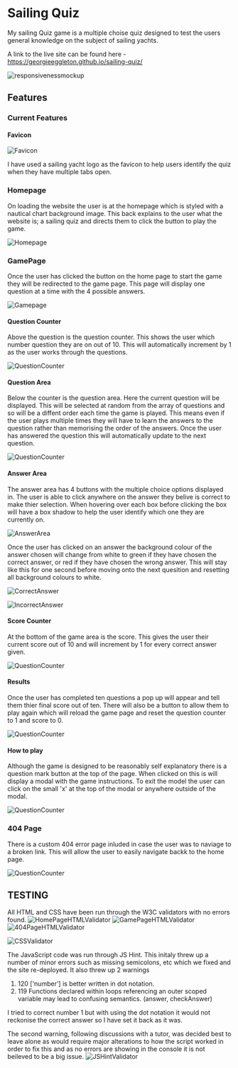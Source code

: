 # Sailing Quiz

My sailing Quiz game is a multiple choise quiz designed to test the users general knowledge on the subject of sailing yachts.  

A link to the live site can be found here - https://georgieeggleton.github.io/sailing-quiz/



![responsivenessmockup](/assets/images/readme-images/responsive-mockup.png)

## Features

### Current Features



#### Favicon
![Favicon](/assets/images/readme-images/favicon-screenshot.png)

I have used a sailing yacht logo as the favicon to help users identify the quiz when they have multiple tabs open. 


### Homepage
On loading the website the user is at the homepage which is styled with a nautical chart background image. This back explains to the user what the website is; a sailing quiz and directs them to click the button to play the game. 

![Homepage](/assets/images/readme-images/homepage.png)

### GamePage
Once the user has clicked the button on the home page to start the game they will be redirected to the game page. This page will display one question at a time with the 4 possible answers.

![Gamepage](/assets/images/readme-images/example-question-page.png)


#### Question Counter

Above the question is the question counter. This shows the user which number question they are on out of 10. This will automatically increment by 1 as the user works through the questions. 

![QuestionCounter](/assets/images/readme-images/questioncount-screenshot.png)

#### Question Area

Below the counter is the question area. Here the current question will be displayed. This will be selected at random from the array of questions and so will be a diffent order each time the game is played. This means even if the user plays multiple times they will have to learn the answers to the question rather than memorising the order of the answers. Once the user has answered the question this will automatically update to the next question. 

![QuestionCounter](/assets/images/readme-images/questionarea-screenshot.png)

#### Answer Area

The answer area has 4 buttons with the multiple choice options displayed in. The user is able to click anywhere on the answer they belive is correct to make thier selection. When hovering over each box before clicking the box will have a box shadow to help the user identify which one they are currently on.  

![AnswerArea](/assets/images/readme-images/answerarea.png)

Once the user has clicked on an answer the background colour of the answer chosen will change from white to green if they have chosen the correct answer, or red if they have chosen the wrong answer. This will stay like this for one second before moving onto the next quesition and resetting all background colours to white. 

![CorrectAnswer](/assets/images/readme-images/correct-answer-screenshot.jpg)

![IncorrectAnswer](/assets/images/readme-images/wrong-answer-screenshot.jpg)


#### Score Counter

At the bottom of the game area is the score. This gives the user their current score out of 10 and will increment by 1 for every correct answer given.  

![QuestionCounter](/assets/images/readme-images/score-screenshot.png)


#### Results

Once the user has completed ten questions a pop up will appear and tell them thier final score out of ten. There will also be a button to allow them to play again which will reload the game page and reset the question counter to 1 and score to 0. 

![QuestionCounter](/assets/images/readme-images/result-screenshot.png)

#### How to play

Although the game is designed to be reasonably self explanatory there is a question mark button at the top of the page. When clicked on this is will display a modal with the game instructions. To exit the model the user can click on the small 'x' at the top of the modal or anywhere outside of the modal. 

![QuestionCounter](/assets/images/readme-images/modal-screenshot.png)

### 404 Page
There is a custom 404 error page inluded in case the user was to naviage to a broken link. This will allow the user to easily navigate backk to the home page. 

![QuestionCounter](/assets/images/readme-images/404page-screenshot.png)


## TESTING 

All HTML and CSS have been run through the W3C validators with no errors found. 
![HomePageHTMLValidator](/assets/images/readme-images/html-validator-index.png)
![GamePageHTMLValidator](/assets/images/readme-images/html-validator-gamepage.png)
![404PageHTMLValidator](/assets/images/readme-images/html-validator-404page.png)

![CSSValidator](/assets/images/readme-images/css-validator.png)

The JavaScript code was run through JS Hint. This initaly threw up a number of minor errors such as missing semicolons, etc which we fixed and the site re-deployed. It also threw up 2 warnings 

1. 120	['number'] is better written in dot notation.
2. 119	Functions declared within loops referencing an outer scoped variable may lead to confusing semantics. (answer, checkAnswer)


I tried to correct number 1 but with using the dot notation it would not reckonise the correct answer so I have set it back as it was. 

The second warning, following discussions with a tutor, was decided best to leave alone as would require major alterations to how the script worked in order to fix this and as no errors are showing in the console it is not beileved to be a big issue. 
![JSHintValidator](/assets/images/readme-images/jshint-screenshot.png)






